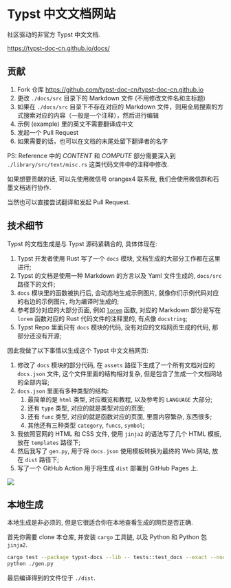 # Typst 中文文档网站

社区驱动的非官方 Typst 中文文档.

https://typst-doc-cn.github.io/docs/


## 贡献

1. Fork 仓库 https://github.com/typst-doc-cn/typst-doc-cn.github.io
2. 更改 `./docs/src` 目录下的 Markdown 文件 (不用修改文件名和主标题)
3. 如果在 `./docs/src` 目录下不存在对应的 Markdown 文件，则用全局搜索的方式搜索对应的内容（一般是一个注释），然后进行编辑
4. 示例 (example) 里的英文不需要翻译成中文
5. 发起一个 Pull Request
6. 如果需要的话，也可以在文档的末尾处留下翻译者的名字

PS: Reference 中的 *CONTENT* 和 *COMPUTE* 部分需要深入到 `./library/src/text/misc.rs` 这类代码文件中的注释中修改.

如果想要贡献的话, 可以先使用微信号 orangex4 联系我, 我们会使用微信群和石墨文档进行协作.

当然也可以直接尝试翻译和发起 Pull Request.


## 技术细节

Typst 的文档生成是与 Typst 源码紧耦合的, 具体体现在:

1. Typst 开发者使用 Rust 写了一个 `docs` 模块, 文档生成的大部分工作都在这里进行;
2. Typst 的文档是使用一种 Markdown 的方言以及 Yaml 文件生成的, `docs/src` 路径下的文件;
3. `docs` 模块里的函数被执行后, 会动态地生成示例图片, 就像你们示例代码对应的右边的示例图片, 均为编译时生成的;
4. 参考部分对应的大部分页面, 例如 [`lorem`](https://typst-doc-cn.github.io/docs/reference/text/lorem/) 函数, 对应的 Markdown 部分是写在 `lorem` 函数对应的 Rust 代码文件的注释里的, 有点像 `docstring`;
5. Typst Repo 里面只有 `docs` 模块的代码, 没有对应的文档网页生成的代码, 那部分还没有开源;

因此我做了以下事情以生成这个 Typst 中文文档网页:

1. 修改了 `docs` 模块的部分代码, 在 `assets` 路径下生成了一个所有文档对应的 `docs.json` 文件, 这个文件里面的结构相对复杂, 但是包含了生成一个文档网站的全部内容;
2. `docs.json` 里面有多种类型的结构:
    1. 最简单的是 `html` 类型, 对应概览和教程, 以及参考的 `LANGUAGE` 大部分;
    2. 还有 `type` 类型, 对应的就是类型对应的页面;
    3. 还有 `func` 类型, 对应的就是函数对应的页面, 里面内容繁杂, 东西很多;
    4. 其他还有三种类型 `category`, `funcs`, `symbol`;
3. 我依照官网的 HTML 和 CSS 文件, 使用 `jinja2` 的语法写了几个 HTML 模板, 放在 `templates` 路径下;
4. 然后我写了 `gen.py`, 用于将 `docs.json` 使用模板转换为最终的 Web 网站, 放在 `dist` 路径下;
5. 写了一个 GitHub Action 用于将生成 `dist` 部署到 GitHub Pages 上.

![](https://picgo-1258602555.cos.ap-nanjing.myqcloud.com/20230625213846.png)


## 本地生成

本地生成是非必须的, 但是它很适合你在本地查看生成的网页是否正确.

首先你需要 clone 本仓库, 并安装 `cargo` 工具链, 以及 Python 和 Python 包 `jinja2`.

```sh
cargo test --package typst-docs --lib -- tests::test_docs --exact --nocapture
python ./gen.py
```

最后编译得到的文件位于 `./dist`.

